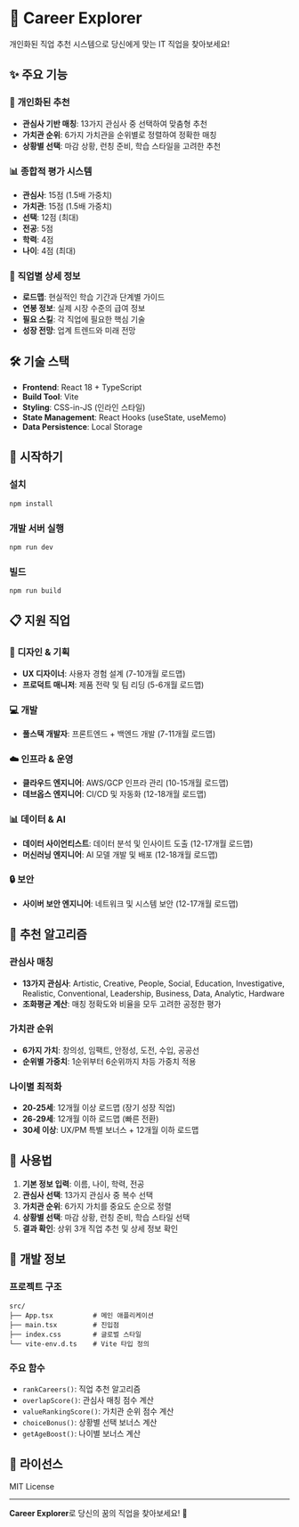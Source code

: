# 🚀 Career Explorer

개인화된 직업 추천 시스템으로 당신에게 맞는 IT 직업을 찾아보세요!

## ✨ 주요 기능

### 🎯 **개인화된 추천**
- **관심사 기반 매칭**: 13가지 관심사 중 선택하여 맞춤형 추천
- **가치관 순위**: 6가지 가치관을 순위별로 정렬하여 정확한 매칭
- **상황별 선택**: 마감 상황, 런칭 준비, 학습 스타일을 고려한 추천

### 📊 **종합적 평가 시스템**
- **관심사**: 15점 (1.5배 가중치)
- **가치관**: 15점 (1.5배 가중치)  
- **선택**: 12점 (최대)
- **전공**: 5점
- **학력**: 4점
- **나이**: 4점 (최대)

### 🎨 **직업별 상세 정보**
- **로드맵**: 현실적인 학습 기간과 단계별 가이드
- **연봉 정보**: 실제 시장 수준의 급여 정보
- **필요 스킬**: 각 직업에 필요한 핵심 기술
- **성장 전망**: 업계 트렌드와 미래 전망

## 🛠️ 기술 스택

- **Frontend**: React 18 + TypeScript
- **Build Tool**: Vite
- **Styling**: CSS-in-JS (인라인 스타일)
- **State Management**: React Hooks (useState, useMemo)
- **Data Persistence**: Local Storage

## 🚀 시작하기

### 설치
```bash
npm install
```

### 개발 서버 실행
```bash
npm run dev
```

### 빌드
```bash
npm run build
```

## 📋 지원 직업

### 🎨 **디자인 & 기획**
- **UX 디자이너**: 사용자 경험 설계 (7-10개월 로드맵)
- **프로덕트 매니저**: 제품 전략 및 팀 리딩 (5-6개월 로드맵)

### 💻 **개발**
- **풀스택 개발자**: 프론트엔드 + 백엔드 개발 (7-11개월 로드맵)

### ☁️ **인프라 & 운영**
- **클라우드 엔지니어**: AWS/GCP 인프라 관리 (10-15개월 로드맵)
- **데브옵스 엔지니어**: CI/CD 및 자동화 (12-18개월 로드맵)

### 📊 **데이터 & AI**
- **데이터 사이언티스트**: 데이터 분석 및 인사이트 도출 (12-17개월 로드맵)
- **머신러닝 엔지니어**: AI 모델 개발 및 배포 (12-18개월 로드맵)

### 🔒 **보안**
- **사이버 보안 엔지니어**: 네트워크 및 시스템 보안 (12-17개월 로드맵)

## 🎯 추천 알고리즘

### 관심사 매칭
- **13가지 관심사**: Artistic, Creative, People, Social, Education, Investigative, Realistic, Conventional, Leadership, Business, Data, Analytic, Hardware
- **조화평균 계산**: 매칭 정확도와 비율을 모두 고려한 공정한 평가

### 가치관 순위
- **6가지 가치**: 창의성, 임팩트, 안정성, 도전, 수입, 공공선
- **순위별 가중치**: 1순위부터 6순위까지 차등 가중치 적용

### 나이별 최적화
- **20-25세**: 12개월 이상 로드맵 (장기 성장 직업)
- **26-29세**: 12개월 이하 로드맵 (빠른 전환)
- **30세 이상**: UX/PM 특별 보너스 + 12개월 이하 로드맵

## 📱 사용법

1. **기본 정보 입력**: 이름, 나이, 학력, 전공
2. **관심사 선택**: 13가지 관심사 중 복수 선택
3. **가치관 순위**: 6가지 가치를 중요도 순으로 정렬
4. **상황별 선택**: 마감 상황, 런칭 준비, 학습 스타일 선택
5. **결과 확인**: 상위 3개 직업 추천 및 상세 정보 확인

## 🔧 개발 정보

### 프로젝트 구조
```
src/
├── App.tsx          # 메인 애플리케이션
├── main.tsx         # 진입점
├── index.css        # 글로벌 스타일
└── vite-env.d.ts    # Vite 타입 정의
```

### 주요 함수
- `rankCareers()`: 직업 추천 알고리즘
- `overlapScore()`: 관심사 매칭 점수 계산
- `valueRankingScore()`: 가치관 순위 점수 계산
- `choiceBonus()`: 상황별 선택 보너스 계산
- `getAgeBoost()`: 나이별 보너스 계산

## 📄 라이선스

MIT License

---

**Career Explorer**로 당신의 꿈의 직업을 찾아보세요! 🌟